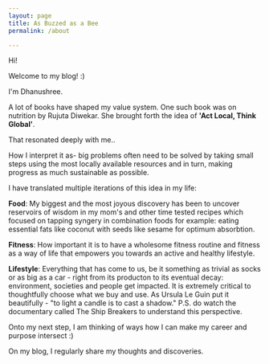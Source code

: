 ```yaml
---
layout: page
title: As Buzzed as a Bee
permalink: /about

---
```

Hi!

Welcome to my blog! :)

I'm Dhanushree.

A lot of books have shaped my value system. One such book was on nutrition by Rujuta Diwekar. She brought forth the idea of **'Act Local, Think Global'**. 

That resonated deeply with me..

How I interpret it as- big problems often need to be solved by taking small steps using the most locally available resources and in turn, making progress as much sustainable as possible. 

I have translated multiple iterations of this idea in my life:

**Food**: My biggest and the most joyous discovery has been to uncover reservoirs of wisdom in my mom's and other time tested recipes which focused on tapping syngery in combination foods for example: eating essential fats like coconut with seeds like sesame for optimum absorbtion.

**Fitness**: How important it is to have a wholesome fitness routine and fitness as a way of life that empowers you towards an active and healthy lifestyle. 

**Lifestyle**: Everything that has come to us, be it something as trivial as socks or as big as a car - right from its producton to its eventual decay: environment, societies and people get impacted. It is extremely critical to thoughtfully choose what we buy and use. As Ursula Le Guin put it beautifully - "to light a candle is to cast a shadow."
P.S. do watch the documentary called The Ship Breakers to understand this perspective.

Onto my next step, I am thinking of ways how I can make my career and purpose intersect :) 

On my blog, I regularly share my thoughts and discoveries.
